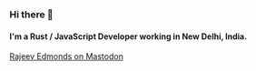 ### Hi there 👋

#### I'm a Rust / JavaScript Developer working in New Delhi, India.

<a rel="me nofollow" href="https://hachyderm.io/@rajeevedmonds">Rajeev Edmonds on Mastodon</a>
